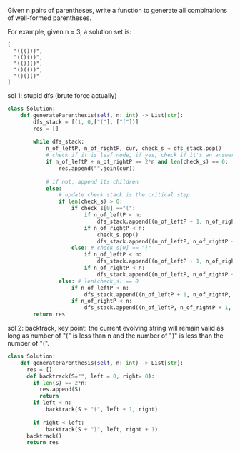 Given n pairs of parentheses, write a function to generate all combinations of well-formed parentheses.

For example, given n = 3, a solution set is:
```
[
  "((()))",
  "(()())",
  "(())()",
  "()(())",
  "()()()"
]
```

sol 1: stupid dfs (brute force actually)
```python
class Solution:
    def generateParenthesis(self, n: int) -> List[str]:
        dfs_stack = [(1, 0,["("], ["("])] 
        res = []
        
        while dfs_stack:
            n_of_leftP, n_of_rightP, cur, check_s = dfs_stack.pop()
            # check if it is leaf node, if yes, check if it's an answer
            if n_of_leftP + n_of_rightP == 2*n and len(check_s) == 0:
                res.append("".join(cur))
            
            # if not, append its children
            else:
                # update check stack is the critical step
                if len(check_s) > 0:
                    if check_s[0] =="(":
                        if n_of_leftP < n:
                            dfs_stack.append((n_of_leftP + 1, n_of_rightP, cur + ["("], check_s + ["("])) # append left child
                        if n_of_rightP < n:
                            check_s.pop()
                            dfs_stack.append((n_of_leftP, n_of_rightP + 1, cur + [")"], check_s))
                    else: # check_s[0] == ")"
                        if n_of_leftP < n:
                            dfs_stack.append((n_of_leftP + 1, n_of_rightP, cur + ["("], check_s + ["("])) 
                        if n_of_rightP < n:
                            dfs_stack.append((n_of_leftP, n_of_rightP + 1, cur + [")"], check_s + [")"]))
                else: # len(check_s) == 0
                    if n_of_leftP < n:
                        dfs_stack.append((n_of_leftP + 1, n_of_rightP, cur + ["("], check_s + ["("])) # append left child
                    if n_of_rightP < n:
                        dfs_stack.append((n_of_leftP, n_of_rightP + 1, cur + [")"], check_s + [")"]))                  
        return res
```

sol 2: backtrack, key point: the current evolving string will remain valid as long as number of "("
is less than n and the number of ")" is less than the number of "(".

```python 
class Solution:
    def generateParenthesis(self, n: int) -> List[str]:
      res = []
      def backtrack(S="", left = 0, right= 0):
        if len(S) == 2*n:
          res.append(S)
          return 
        if left < n:
            backtrack(S + "(", left + 1, right)
            
        if right < left:
            backtrack(S + ")", left, right + 1)
      backtrack()
      return res 
```
